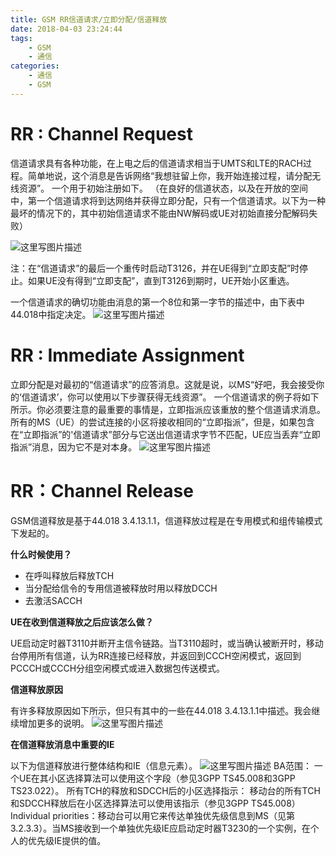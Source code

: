 ```yaml
---
title: GSM RR信道请求/立即分配/信道释放
date: 2018-04-03 23:24:44
tags:
    - GSM
    - 通信
categories:
    - 通信
    - GSM
---
```

# RR  : Channel Request

信道请求具有各种功能，在上电之后的信道请求相当于UMTS和LTE的RACH过程。简单地说，这个消息是告诉网络“我想驻留上你，我开始连接过程，请分配无线资源”。
一个用于初始注册如下。 （在良好的信道状态，以及在开放的空间中，第一个信道请求将到达网络并获得立即分配，只有一个信道请求。以下为一种最坏的情况下的，其中初始信道请求不能由NW解码或UE对初始直接分配解码失败）

![这里写图片描述](http://img.blog.csdn.net/20151121195956641)

注：在“信道请求”的最后一个重传时启动T3126，并在UE得到“立即支配”时停止。如果UE没有得到“立即支配”，直到T3126到期时，UE开始小区重选。
 
一个信道请求的确切功能由消息的第一个8位和第一字节的描述中，由下表中44.018中指定决定。
![这里写图片描述](http://img.blog.csdn.net/20151121200250597)


# RR  : Immediate Assignment

立即分配是对最初的“信道请求”的应答消息。这就是说，以MS“好吧，我会接受你的‘信道请求’，你可以使用以下步骤获得无线资源”。
一个信道请求的例子将如下所示。你必须要注意的最重要的事情是，立即指派应该重放的整个信道请求消息。所有的MS（UE）的尝试连接的小区将接收相同的“立即指派”，但是，如果包含在“立即指派”的'信道请求”部分与它送出信道请求字节不匹配，UE应当丢弃“立即指派”消息，因为它不是对本身。
![这里写图片描述](http://img.blog.csdn.net/20151121200608855)

# RR：Channel Release
GSM信道释放是基于44.018 3.4.13.1.1，信道释放过程是在专用模式和组传输模式下发起的。
 
**什么时候使用？**
 

 - 在呼叫释放后释放TCH
 - 当分配给信令的专用信道被释放时用以释放DCCH
 - 去激活SACCH

**UE在收到信道释放之后应该怎么做？**
 
UE启动定时器T3110并断开主信令链路。当T3110超时，或当确认被断开时，移动台停用所有信道，认为RR连接已经释放，并返回到CCCH空闲模式，返回到PCCCH或CCCH分组空闲模式或进入数据包传送模式。
 
 
**信道释放原因**
 
有许多释放原因如下所示，但只有其中的一些在44.018 3.4.13.1.1中描述。我会继续增加更多的说明。
![这里写图片描述](http://img.blog.csdn.net/20151121202600028)

**在信道释放消息中重要的IE**
 
以下为信道释放进行整体结构和IE（信息元素）。
![这里写图片描述](http://img.blog.csdn.net/20151121221312886)
BA范围：
一个UE在其小区选择算法可以使用这个字段（参见3GPP TS45.008和3GPP TS23.022）。
所有TCH的释放和SDCCH后的小区选择指示：
移动台的所有TCH和SDCCH释放后在小区选择算法可以使用该指示（参见3GPP TS45.008）
Individual priorities：移动台可以用它来传达单独优先级信息到MS（见第3.2.3.3）。当MS接收到一个单独优先级IE应启动定时器T3230的一个实例，在个人的优先级IE提供的值。
